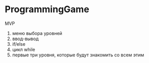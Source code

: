# ProgrammingGame

MVP 
1) меню выбора уровней
2) ввод-вывод
3) if/else
4) цикл while
5) первые три уровня, которые будут знакомить со всем этим
